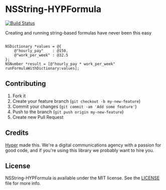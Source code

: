 # NSString-HYPFormula

[![Build Status](https://img.shields.io/travis/hyperoslo/NSString-HYPFormula.svg?style=flat)](https://travis-ci.org/hyperoslo/NSString-HYPFormula)

Creating and running string-based formulas have never been this easy

``` objc

NSDictionary *values = @{
    @"hourly_pay"    : @150,
    @"work_per_week" : @32.5
};
NSNumber *result = [@"hourly_pay * work_per_week" runFormulaWithDictionary:values];
```

## Contributing

1. Fork it
2. Create your feature branch (`git checkout -b my-new-feature`)
3. Commit your changes (`git commit -am 'Add some feature'`)
4. Push to the branch (`git push origin my-new-feature`)
5. Create new Pull Request

## Credits

[Hyper](http://hyper.no) made this. We're a digital communications agency with a passion for good code,
and if you're using this library we probably want to hire you.

## License

NSString-HYPFormula is available under the MIT license. See the [LICENSE](https://raw.githubusercontent.com/hyperoslo/NSString-HYPFormula/master/LICENSE.md) file for more info.
